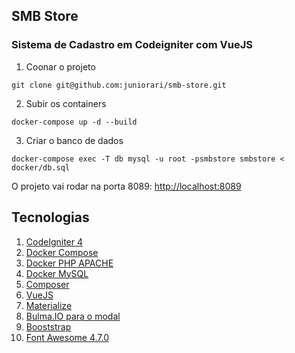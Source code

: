 
## SMB Store

### Sistema de Cadastro em Codeigniter com VueJS

1. Coonar o projeto
```shell
git clone git@github.com:juniorari/smb-store.git
```

2. Subir os containers
```shell
docker-compose up -d --build
```

3. Criar o banco de dados
```shell
docker-compose exec -T db mysql -u root -psmbstore smbstore < docker/db.sql
```


O projeto vai rodar na porta 8089: [http://localhost:8089](http://localhost:8089)



## Tecnologias
1. [CodeIgniter 4](https://codeigniter.com/user_guide/intro/index.html)
2. [Docker Compose](https://docs.docker.com/compose/)
3. [Docker PHP APACHE](https://hub.docker.com/_/php)
4. [Docker MySQL](https://hub.docker.com/r/mysql/mysql-server)
5. [Composer](https://getcomposer.org/doc/)
6. [VueJS](https://vuejs.org/)
7. [Materialize](https://materializecss.com/)
8. [Bulma.IO para o modal](https://github.com/jgthms/bulma/)
9. [Booststrap](https://getbootstrap.com/)
10. [Font Awesome 4.7.0](http://fontawesome.io)
